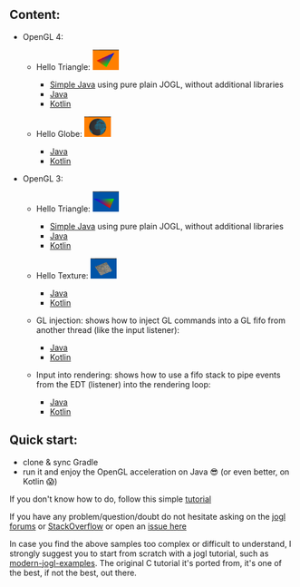 ## Content: 

- OpenGL 4:
    - Hello Triangle: <img src="./screenshots/triangle-gl4.png" height="36px"> 
        - [Simple Java](https://github.com/java-opengl-labs/helloTriangle/blob/master/src/main/java/gl4/HelloTriangleSimple.java) using pure plain JOGL, without additional libraries
        - [Java](https://github.com/java-opengl-labs/helloTriangle/blob/master/src/main/java/gl4/HelloTriangle.java)
        - [Kotlin](https://github.com/java-opengl-labs/helloTriangle/blob/master/src/main/kotlin/gl4/helloTriangle.kt)
    
    - Hello Globe: <img src="./screenshots/texture-gl4.png" height="36px"> 
        - [Java](https://github.com/java-opengl-labs/helloTriangle/blob/master/src/main/java/gl4/HelloGlobe.java)
        - [Kotlin](https://github.com/java-opengl-labs/helloTriangle/blob/master/src/main/kotlin/gl4/helloGlobe.kt) 
   
    
    
- OpenGL 3:

    - Hello Triangle: <img src="./screenshots/triangle-gl3.png" height="36px">
        - [Simple Java](https://github.com/java-opengl-labs/helloTriangle/blob/master/src/main/java/gl3/HelloTriangleSimple.java) using pure plain JOGL, without additional libraries
        - [Java](https://github.com/java-opengl-labs/helloTriangle/blob/master/src/main/java/gl3/HelloTriangle.java) 
        - [Kotlin](https://github.com/java-opengl-labs/helloTriangle/blob/master/src/main/kotlin/gl3/helloTriangle.kt) 

    - Hello Texture: <img src="./screenshots/texture-gl3.png" height="36px"> 
        - [Java](https://github.com/java-opengl-labs/helloTriangle/blob/master/src/main/java/gl3/HelloTexture.java) 
        - [Kotlin](https://github.com/java-opengl-labs/helloTriangle/blob/master/src/main/kotlin/gl3/helloTexture.kt) 
        
    - GL injection: shows how to inject GL commands into a GL fifo from another thread (like the input listener):
        - [Java](https://github.com/java-opengl-labs/hello-triangle/blob/master/src/main/java/gl3/GL_injection.java)
        - [Kotlin](https://github.com/java-opengl-labs/hello-triangle/blob/master/src/main/kotlin/gl3/gl_injection.kt)
        
    - Input into rendering: shows how to use a fifo stack to pipe events from the EDT (listener) into the rendering loop:
        - [Java](https://github.com/java-opengl-labs/hello-triangle/blob/master/src/main/java/gl3/Input_into_rendering.java)
        - [Kotlin](https://github.com/java-opengl-labs/hello-triangle/blob/master/src/main/kotlin/gl3/input_into_rendering.kt)

## Quick start:

* clone & sync Gradle
* run it and enjoy the OpenGL acceleration on Java :sunglasses: (or even better, on Kotlin :scream:)

If you don't know how to do, follow this simple [tutorial](https://github.com/java-opengl-labs/hello-triangle/wiki/How-to-clone-the-project-and-get-it-running)

If you have any problem/question/doubt do not hesitate asking on the [jogl forums](http://forum.jogamp.org/) or [StackOverflow](http://stackoverflow.com/) or open an [issue here](https://github.com/elect86/helloTriangle/issues)


In case you find the above samples too complex or difficult to understand, I strongly suggest you to start from scratch with a jogl tutorial, such as [modern-jogl-examples](https://github.com/java-opengl-labs/modern-jogl-examples). The original C tutorial it's ported from, it's one of the best, if not the best, out there.

